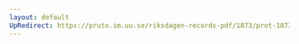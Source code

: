 ```yaml
---
layout: default
UpRedirect: https://pruto.im.uu.se/riksdagen-records-pdf/1873/prot-1873--fk--501/prot-1873--fk--501_002.pdf
---
```

